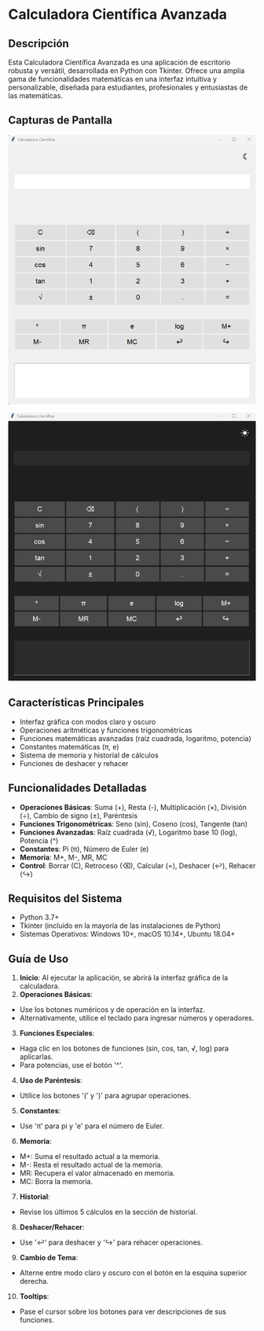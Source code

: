 # Calculadora Científica Avanzada

## Descripción
Esta Calculadora Científica Avanzada es una aplicación de escritorio robusta y versátil, desarrollada en Python con Tkinter. Ofrece una amplia gama de funcionalidades matemáticas en una interfaz intuitiva y personalizable, diseñada para estudiantes, profesionales y entusiastas de las matemáticas.

## Capturas de Pantalla
![Captura de pantalla de la calculadora en modo oscuro](https://github.com/VictorNivelo/Calculadora/blob/main/Captura%20de%20pantalla%202024-09-29%20200124.png)

![Captura de pantalla de la calculadora en modo claro](https://github.com/VictorNivelo/Calculadora/blob/main/Captura%20de%20pantalla%202024-09-29%20200153.png)


## Características Principales
- Interfaz gráfica con modos claro y oscuro
- Operaciones aritméticas y funciones trigonométricas
- Funciones matemáticas avanzadas (raíz cuadrada, logaritmo, potencia)
- Constantes matemáticas (π, e)
- Sistema de memoria y historial de cálculos
- Funciones de deshacer y rehacer

## Funcionalidades Detalladas
- **Operaciones Básicas**: Suma (+), Resta (-), Multiplicación (×), División (÷), Cambio de signo (±), Paréntesis
- **Funciones Trigonométricas**: Seno (sin), Coseno (cos), Tangente (tan)
- **Funciones Avanzadas**: Raíz cuadrada (√), Logaritmo base 10 (log), Potencia (^)
- **Constantes**: Pi (π), Número de Euler (e)
- **Memoria**: M+, M-, MR, MC
- **Control**: Borrar (C), Retroceso (⌫), Calcular (=), Deshacer (↩), Rehacer (↪)

## Requisitos del Sistema
- Python 3.7+
- Tkinter (incluido en la mayoría de las instalaciones de Python)
- Sistemas Operativos: Windows 10+, macOS 10.14+, Ubuntu 18.04+

## Guía de Uso
1. **Inicio**: Al ejecutar la aplicación, se abrirá la interfaz gráfica de la calculadora.
2. **Operaciones Básicas**:
- Use los botones numéricos y de operación en la interfaz.
- Alternativamente, utilice el teclado para ingresar números y operadores.
3. **Funciones Especiales**:
- Haga clic en los botones de funciones (sin, cos, tan, √, log) para aplicarlas.
- Para potencias, use el botón '^'.
4. **Uso de Paréntesis**:
- Utilice los botones '(' y ')' para agrupar operaciones.
5. **Constantes**:
- Use 'π' para pi y 'e' para el número de Euler.
6. **Memoria**:
- M+: Suma el resultado actual a la memoria.
- M-: Resta el resultado actual de la memoria.
- MR: Recupera el valor almacenado en memoria.
- MC: Borra la memoria.
7. **Historial**:
- Revise los últimos 5 cálculos en la sección de historial.
8. **Deshacer/Rehacer**:
- Use '↩' para deshacer y '↪' para rehacer operaciones.
9. **Cambio de Tema**:
- Alterne entre modo claro y oscuro con el botón en la esquina superior derecha.
10. **Tooltips**:
 - Pase el cursor sobre los botones para ver descripciones de sus funciones.
